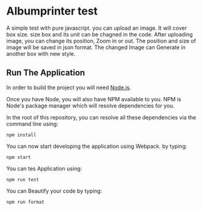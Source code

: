 # Albumprinter test

A simple test with pure javascript. you can upload an image. It will cover box size. size box and its unit can be chagned in the code.
After uploading image, you can change its position, Zoom in or out. The position and size of image will be saved in json format.
The changed Image can Generate in another box with new style.



## Run The Application

In order to build the project you will need [Node.js](https://nodejs.org/en/).

Once you have Node, you will also have NPM available to you. NPM is Node's
package manager which will resolve dependencies for you.

In the root of this repository, you can resolve all these dependencies via
the command line using:

    npm install
    
You can now start developing the application using Webpack. by typing:

    npm start

You can tes Application using:

    npm run test
    
You can Beautify your code by typing:

    npm run format
